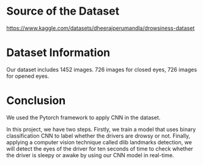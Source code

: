 # Source of the Dataset

https://www.kaggle.com/datasets/dheerajperumandla/drowsiness-dataset

# Dataset Information

Our dataset includes 1452 images. 726 images for closed eyes, 726 images for opened eyes.

# Conclusion

We used the Pytorch framework to apply CNN in the dataset. 

In this project, we have two steps. Firstly, we train a model that uses binary classification CNN to label whether the drivers are drowsy or not. Finally, applying a computer vision technique called dlib landmarks detection, we will detect the eyes of the driver for ten seconds of time to check whether the driver is sleepy or awake by using our CNN model in real-time. 
